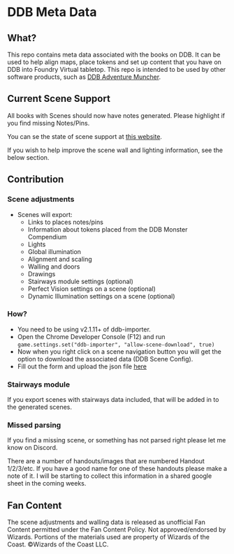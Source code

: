 # DDB Meta Data

## What?

This repo contains meta data associated with the books on DDB.
It can be used to help align maps, place tokens and set up content that you have on DDB into Foundry Virtual tabletop.
This repo is intended to be used by other software products, such as [DDB Adventure Muncher](https://github.com/MrPrimate/ddb-adventure-muncher/).


## Current Scene Support

All books with Scenes should now have notes generated. Please highlight if you find missing Notes/Pins.

You can se the state of scene support at [this website](https://docs.ddb.mrprimate.co.uk/status.html).

If you wish to help improve the scene wall and lighting information, see the below section.

## Contribution

### Scene adjustments

* Scenes will export:
  * Links to places notes/pins
  * Information about tokens placed from the DDB Monster Compendium
  * Lights
  * Global illumination
  * Alignment and scaling
  * Walling and doors
  * Drawings
  * Stairways module settings (optional)
  * Perfect Vision settings on a scene (optional)
  * Dynamic Illumination settings on a scene (optional)

### How?
* You need to be using v2.1.11+ of ddb-importer.
* Open the Chrome Developer Console (F12) and run `game.settings.set("ddb-importer", "allow-scene-download", true)`
* Now when you right click on a scene navigation button you will get the option to download the associated data (DDB Scene Config).
* Fill out the form and upload the json file [here](https://forms.gle/NvyRWdUxi9Dho4As9)

### Stairways module

If you export scenes with stairways data included, that will be added in to the generated scenes.

### Missed parsing

If you find a missing scene, or something has not parsed right please let me know on Discord.

There are a number of handouts/images that are numbered Handout 1/2/3/etc.
If you have a good name for one of these handouts please make a note of it.
I will be starting to collect this information in a shared google sheet in the coming weeks.


## Fan Content

The scene adjustments and walling data is released as unofficial Fan Content permitted under the Fan Content Policy. Not approved/endorsed by Wizards. Portions of the materials used are property of Wizards of the Coast. ©Wizards of the Coast LLC.
